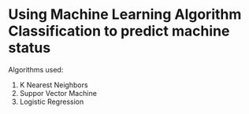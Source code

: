 # Using Machine Learning Algorithm Classification to predict machine status

Algorithms used:

1. K Nearest Neighbors
2. Suppor Vector Machine
3. Logistic Regression
